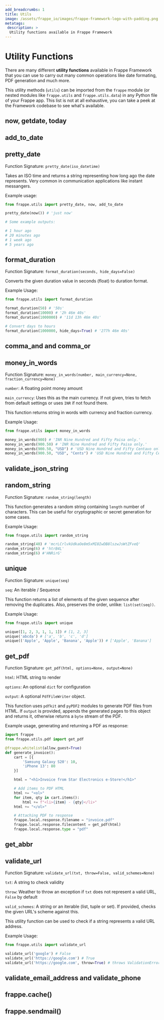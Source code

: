 ```yaml
---
add_breadcrumbs: 1
title: Utils
image: /assets/frappe_io/images/frappe-framework-logo-with-padding.png
metatags:
 description: >
  Utility functions available in Frappe Framework
---
```


# Utility Functions

There are many different **utility functions** available in Frappe Framework that you can use to carry out many common operations like date formating, PDF generation and much more. 

This utility methods (`utils`) can be imported from the `frappe` module (or nested modules like `frappe.utils` and `frappe.utils.data`) in any Python file of your Frappe app. This list is not at all exhaustive, you can take a peek at the Framework codebase to see what's available.

## now, getdate, today

## add_to_date

## pretty_date

Function Signature: `pretty_date(iso_datetime)`

Takes an ISO time and returns a string representing how long ago the date represents. Very common in communication applications like instant messangers.

Example usage:

```py
from frappe.utils import pretty_date, now, add_to_date

pretty_date(now()) # 'just now'

# Some example outputs:

# 1 hour ago
# 20 minutes ago
# 1 week ago
# 5 years ago
```

## format_duration

Function Signature: `format_duration(seconds, hide_days=False)`

Converts the given duration value in seconds (float) to duration format.

Example Usage:
```py
from frappe.utils import format_duration

format_duration(50) # '50s'
format_duration(10000) # '2h 46m 40s'
format_duration(1000000) # '11d 13h 46m 40s'

# Convert days to hours
format_duration(1000000, hide_days=True) # '277h 46m 40s'
```

## comma_and and comma_or

## money_in_words

Function Signature: `money_in_words(number, main_currency=None, fraction_currency=None)`

`number`: A floating point money amount

`main_currency`: Uses this as the main currency. If not given, tries to fetch from default settings or uses `INR` if not found there.

This function returns string in words with currency and fraction currency.

Example Usage:

```py
from frappe.utils import money_in_words

money_in_words(900) # 'INR Nine Hundred and Fifty Paisa only.'
money_in_words(900.50) # 'INR Nine Hundred and Fifty Paisa only.'
money_in_words(900.50, "USD") # 'USD Nine Hundred and Fifty Centavo only.'
money_in_words(900.50, "USD", "Cents") # 'USD Nine Hundred and Fifty Cents only.'

```

## validate_json_string

## random_string

Function Signature: `random_string(length)`

This function generates a random string containing `length` number of characters. This can be useful for cryptographic or secret generation for some cases.

Example Usage:

```py
from frappe.utils import random_string

random_string(40) # 'mcrLCrlvkUdkaOe8m5xMI8IwDB8lszwJsWtZFveQ'
random_string(6) # 'htrB4L'
random_string(6) #'HNRirG'

```

## unique

Function Signature: `unique(seq)`

`seq`: An iterable / Sequence

This function returns a list of elements of the given sequence after removing the duplicates. Also, preserves the order, unlike: `list(set(seq))`.

Example Usage:

```py
from frappe.utils import unique

unique([1, 2, 3, 1, 1, 1]) # [1, 2, 3]
unique('abcda') # ['a', 'b', 'c', 'd']
unique(('Apple', 'Apple', 'Banana', 'Apple')) # ['Apple', 'Banana']

```

## get_pdf

Function Signature: `get_pdf(html, options=None, output=None)`

`html`: HTML string to render

`options`: An optional `dict` for configuration

`output`: A optional `PdfFileWriter` object.

This function uses `pdfkit` and `pyPDF2` modules to generate PDF files from HTML. If `output` is provided, appends the generated pages to this object and returns it, otherwise returns a `byte` stream of the PDF.

Example usage, generating and returning a PDF as response:

```py
import frappe
from frappe.utils.pdf import get_pdf

@frappe.whitelist(allow_guest=True)
def generate_invoice():
	cart = [{
		'Samsung Galaxy S20': 10,
		'iPhone 13': 80
	}]

	html = "<h1>Invoice from Star Electronics e-Store!</h1>"

	# Add items to PDF HTML
	html += "<ol>"
	for item, qty in cart.items():
		html += f"<li>{item} - {qty}</li>"
	html += "</ol>"

	# Attaching PDF to response
	frappe.local.response.filename = "invoice.pdf"
	frappe.local.response.filecontent = get_pdf(html)
	frappe.local.response.type = "pdf"
```

## get_abbr

## validate_url

Function Signature: `validate_url(txt, throw=False, valid_schemes=None)`

`txt`: A string to check validity

`throw`: Weather to throw an exception if `txt` does not represent a valid URL, `False` by default

`valid_schemes`: A string or an iterable (list, tuple or set). If provided, checks the given URL's scheme against this.

This utility function can be used to check if a string represents a valid URL address.

Example Usage:

```py
from frappe.utils import validate_url

validate_url('google') # False
validate_url('https://google.com') # True
validate_url('https://google.com', throw=True) # throws ValidationError
```

## validate_email_address and validate_phone

## frappe.cache()

## frappe.sendmail()

